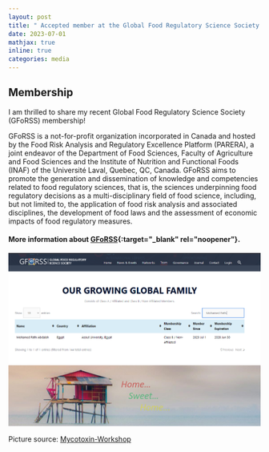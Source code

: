 ```yaml
---
layout: post
title: " Accepted member at the Global Food Regulatory Science Society (GFoRSS)"
date: 2023-07-01
mathjax: true
inline: true
categories: media
---
```


## Membership

I am thrilled to share my recent Global Food Regulatory Science Society (GFoRSS) membership!

GFoRSS is a not-for-profit organization incorporated in Canada and hosted by the Food Risk Analysis and Regulatory Excellence Platform (PARERA), a joint endeavor of the Department of Food Sciences, Faculty of Agriculture and Food Sciences and the Institute of Nutrition and Functional Foods (INAF) of the Université Laval, Quebec, QC, Canada. GFoRSS aims to promote the generation and dissemination of knowledge and competencies related to food regulatory sciences, that is, the sciences underpinning food regulatory decisions as a multi-disciplinary field of food science, including, but not limited to, the application of food risk analysis and associated disciplines, the development of food laws and the assessment of economic impacts of food regulatory measures.

#### More information about [GFoRSS](https://gforss.org/){:target="_blank" rel="noopener"}.

<div class="image-container">
  <img class="membership" src="/images/2023_07_01.png" alt="Membership">
</div>
<p class="caption">Picture source: <a href="https://gforss.org/" target="_blank" rel="noopener">Mycotoxin-Workshop</a></p>


